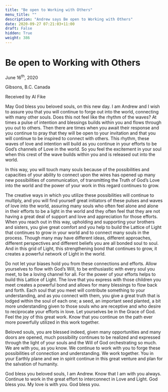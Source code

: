 ```yaml
---
title: "Be open to Working with Others"
menu_title: ""
description: "Andrew says Be open to Working with Others"
date: 2020-09-27 07:21:03+11:00
draft: False
hidden: True
weight: 386
---
```

# Be open to Working with Others

June 16<sup>th</sup>, 2020

Gibsons, B.C. Canada

Received by Al Fike



May God bless you beloved souls, on this new day. I am Andrew and I wish to assure you that you will continue to forge out into the world, connecting with many other souls. Does this not feel like the rhythm of the waves? At times a pulse of intention and blessings builds within you and flows through you out to others. Then there are times when you await their response and you continue to pray that they will be open to your invitation and that you will continue to be inspired to connect with others. This rhythm, these waves of love and intention will build as you continue in your efforts to be God’s channels of Love in the world. So you feel the excitement in your soul when this crest of the wave builds within you and is released out into the world.

In this way, you will touch many souls because of the possibilities and capacities of your ability to connect upon the wires has opened up many new possibilities of communication, of transmitting the Truth of God’s Love into the world and the power of your work in this regard continues to grow. 

The creative ways in which you utilize these possibilities will continue to multiply, and you will find yourself great initiators of these pulses and waves of love into the world, assuring many souls who often feel alone and alone in their efforts to be a light in the world and they often feel that they are not having a great deal of support and love and appreciation for those efforts. When you reach out in this way, upholding and supporting your brothers and sisters, you give great comfort and you help to build the Lattice of Light that continues to grow in your world and to connect many souls in the process. Though many may have different ideas, different approaches, different perspectives and different beliefs you are all bonded soul to soul. And in this grid of Light, this strengthening bond that continues to grow, it creates a powerful network of Light in the world. 

Do not let your biases hold you from these connections and efforts. Allow yourselves to flow with God’s Will, to be enthusiastic with every soul you meet, to be a loving channel for all. For the power of your efforts helps to build this Lattice of Light. The love that you express with those children you meet creates a powerful bond and allows for many blessings to flow back and forth. Each soul that you meet will contribute something to your understanding, and as you connect with them, you give a great truth that is lodged within the soul of each one; a seed, an important seed planted, a bit more understanding given to those souls who are receptive and who desire to reciprocate your efforts in love. Let yourselves be in the Grace of God. Feel the joy of this great work. Know that you continue on the path ever more powerfully utilized in this work together. 

Beloved souls, you are blessed indeed, given many opportunities and many doors are opened, much possibility continues to be realized and expressed through the light of your souls and the Will of God orchestrating so much. We are with you, as you know. We continue to work with you to forge these possibilities of connection and understanding. We work together. You in your Earthly plane and we in spirit continue in this great venture and plan for the salvation of humanity. 

God bless you beloved souls, I am Andrew. Know that I am with you always. Continue to work in the great effort to interconnect in Love and Light. God bless you. My love is with you. God bless you.